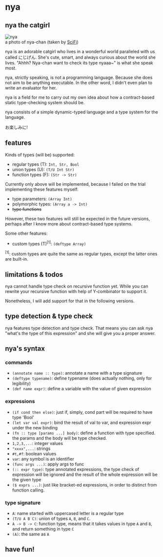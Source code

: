 # nya

## nya the catgirl

![nya](http://i.imgur.com/UcqXJyPl.jpg)<br>
a photo of nya-chan (taken by [SciFi](http://konachan.net/post/show/191401/animal-animal_ears-black_hair-cat-catgirl-cat_smil))

nya is an adorable catgirl who lives in a wonderful world paralleled
with us called にじげん. She's cute, smart, and always curious about
the world she lives. "Ahhh? Nya-chan want to check its type nyaaa~" is
what she speak most.

nya, strictly speaking, is not a programming language. Because she
does not aim to be anything executable. In the other word, I didn't
even plan to write an evaluator for her.

nya is a field for me to carry out my own idea about how a
contract-based static type-checking system should be.

nya consists of a simple dynamic-typed language and a type system for
the language.

お楽しみに!

## features

Kinds of types (will be) supported:

* regular types (T): `Int, Str, Bool`
* union types (U): `(T/U Int Str)`
* function types (F): `(Str -> Str)`

Currently only above will be implemented, because I failed on the
trial implementing these features myself:

* type parameters: `(Array Int)`
* polymorphic types: `(Array a -> Int)`
* ~~type functions~~

However, these two features will still be expected in the future
versions, perhaps after I know more about contract-based type systems.

Some other features:

* custom types (T)<sup>[1]</sup>: `(deftype Array)`

<sup>[1]</sup>: custom types are quite the same as regular types,
except the latter ones are built-in.

## limitations & todos

nya cannot handle type check on recursive function yet. While you can
rewrite your recursive function with help of Y-combinator to support
it.

Nonetheless, I will add support for that in the following versions.


## type detection & type check
nya features type detection and type check. That means you can ask nya
"what's the type of this expression" and she will give you a proper
answer.

## nya's syntax

### commands

* `(annotate name :: type)`: annotate a name with a type signature
* `(deftype typename)`: define typename (does actually nothing, only for legibility)
* `(def name expr)`: define a variable with the value of given expression

### expressions

* `(if cond then else)`: just if, simply, cond part will be required to have type 'Bool'
* `(let var val expr)`: bind the result of val to var, and expression expr under the new binding
* `(fn :: type [params ...] body)`: define a function with type specified. the params and the body will be type checked.
* `1,2,3,...`: integer values
* `"xxxx",...`: strings
* `#t,#f`: boolean values
* `var`: any symbol is an identifier
* `(func args ...)`: apply args to func
* `(:: expr type)`: type annotated expressions, the type check of expression will be ignored and the result of the whole expression will be the given type
* `($ exprs ...)`: just like bracket-ed expressions, in order to distinct from function calling.

### type signature

* `A`: name started with uppercased letter is a regular type
* `(T/U A B C)`: union of types `A`, `B`, and `C`.
* `A -> B -> C`: function type, means that it takes values in type `A` and `B`, and return something in type `C`
* `(A)`: the same as `A`

## have fun!
